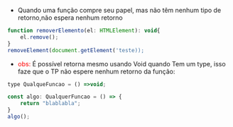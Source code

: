 - Quando uma função compre seu papel, mas não têm nenhum tipo de retorno,não espera nenhum retorno
```js
function removerElemento(el: HTMLElement): void{
	el.remove();
}
removeElement(document.getElement('teste));
```
- <span style="color:red">obs:</span>   É possível retorna mesmo usando Void quando Tem um type, isso faze que o TP não espere nenhum retorno da função:
```js
type QualqueFuncao = () =>void;

const algo: QualquerFuncao = () => {
	return "blablabla";
}
algo();
```
